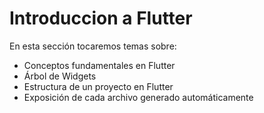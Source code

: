 # Introduccion a Flutter

En esta sección tocaremos temas sobre:

* Conceptos fundamentales en Flutter
* Árbol de Widgets
* Estructura de un proyecto en Flutter
* Exposición de cada archivo generado automáticamente